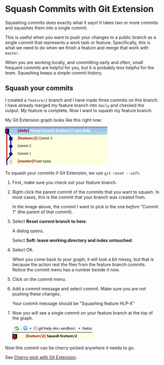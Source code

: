 # Squash Commits with Git Extension

Squashing commits does exactly what it says! It takes two or more commits and squashes them into a single commit.

This is useful when you want to push your changes to a public branch as a single commit that represents a work task or feature. Specifically, this is what we need to do when we finish a feature and merge that work with `master`.

When you are working locally, and committing early and often, small frequent commits are helpful for you, but it is probably less helpful for the team. Squashing keeps a simple commit history.

## Squash your commits

I created a `feature/2` branch and I have made three commits on this branch. I have already merged my feature branch into `daily` and checked the output. My feature is complete. Now I want to squash my feature branch.

My Git Extension graph looks like this right now:

![squash](images/gitext-squashing.png)

To squash your commits if Git Extension, we use `git reset --soft`.

1. First, make sure you check out your feature branch.

1. Right-click the parent commit of the commits that you want to squash. In most cases, this is the commit that your branch was created from.

    In the image above, the commit I want to pick is the one _before_ "Commit 1" (the parent of that commit).

1. Select **Reset current branch to here**.

    A dialog opens.

    Select **Soft: leave working directory and index untouched**.

1. Select OK.

    When you come back to your graph, it will look a bit messy, but that is because the action rest the files from the feature branch commits. Notice the commit menu has a number beside it now.

1. Click on the commit menu.

1. Add a commit message and select commit. Make sure you are not pushing these changes.

    Your commit message should be "Squashing feature HLP-X"

1. Now you will see a single commit on your feature branch at the top of the graph.

    ![reset](images/gitext-squashed.png)

Now this commit can be cherry-picked anywhere it needs to go.

See [Cherry-pick with Git Extension](cherrypick-gitExt.md).